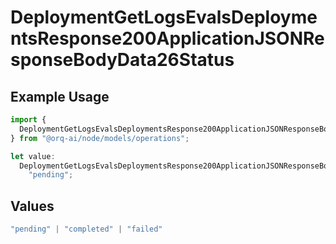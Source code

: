# DeploymentGetLogsEvalsDeploymentsResponse200ApplicationJSONResponseBodyData26Status

## Example Usage

```typescript
import {
  DeploymentGetLogsEvalsDeploymentsResponse200ApplicationJSONResponseBodyData26Status,
} from "@orq-ai/node/models/operations";

let value:
  DeploymentGetLogsEvalsDeploymentsResponse200ApplicationJSONResponseBodyData26Status =
    "pending";
```

## Values

```typescript
"pending" | "completed" | "failed"
```